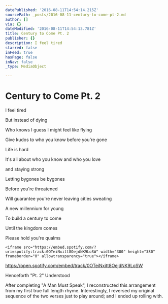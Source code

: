 ```yaml
---
datePublished: '2016-08-11T14:54:14.215Z'
sourcePath: _posts/2016-08-11-century-to-come-pt-2.md
author: []
via: {}
dateModified: '2016-08-11T14:54:13.781Z'
title: Century to Come Pt. 2
publisher: {}
description: I feel tired
starred: false
inFeed: true
hasPage: false
inNav: false
_type: MediaObject

---
```

# Century to Come Pt. 2

I feel tired

But instead of dying

Who knows I guess I might feel like flying

Give kudos to who you know before you're gone

Life is hard

It's all about who you know and who you love

and staying strong

Letting bygones be bygones

Before you're threatened

Will guarantee you're never leaving cities sweating

A new millennium for young

To build a century to come

Until the kingdom comes

Please hold you're qualms

    <iframe src="https://embed.spotify.com/?uri=spotify:track:0OTeiNxitt8OejdNK9LoSW" width="300" height="380" frameborder="0" allowtransparency="true"></iframe>

https://open.spotify.com/embed/track/0OTeiNxitt8OejdNK9LoSW

Henceforth "Pt. 2" Understood

After completing "A Man Must Speak", I reconstructed this arrangement from my first true full length rhyme. Interestingly, I reversed my original sequence of the two verses just to play around; and I ended up rolling with.